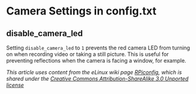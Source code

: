 # Camera Settings in config.txt

## disable_camera_led

Setting `disable_camera_led` to `1` prevents the red camera LED from turning on when recording video or taking a still picture. This is useful for preventing reflections when the camera is facing a window, for example.





*This article uses content from the eLinux wiki page [RPiconfig](http://elinux.org/RPiconfig), which is shared under the [Creative Commons Attribution-ShareAlike 3.0 Unported license](http://creativecommons.org/licenses/by-sa/3.0/)*
